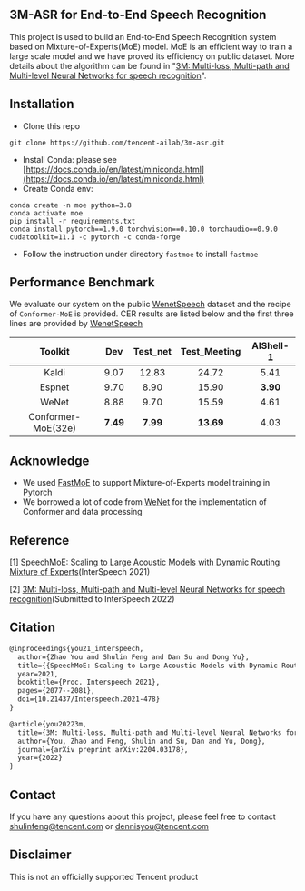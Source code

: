 ## 3M-ASR for End-to-End Speech Recognition

This project is used to build an End-to-End Speech Recognition system based on Mixture-of-Experts(MoE) model.  MoE is an efficient way to train a large scale model and we have proved its efficiency on public dataset. More details about the algorithm can be found in "[3M: Multi-loss, Multi-path and Multi-level Neural Networks for speech recognition](https://arxiv.org/abs/2204.03178)".



## Installation

- Clone this repo

```shell
git clone https://github.com/tencent-ailab/3m-asr.git
```

- Install Conda: please see [https://docs.conda.io/en/latest/miniconda.html](https://docs.conda.io/en/latest/miniconda.html)
- Create Conda env:

```shell
conda create -n moe python=3.8
conda activate moe
pip install -r requirements.txt
conda install pytorch==1.9.0 torchvision==0.10.0 torchaudio==0.9.0 cudatoolkit=11.1 -c pytorch -c conda-forge
```

- Follow the instruction under directory `fastmoe` to install `fastmoe` 



## Performance Benchmark

We evaluate our system on the public [WenetSpeech](https://github.com/wenet-e2e/WenetSpeech) dataset and the recipe of `Conformer-MoE` is provided.  CER results are listed below and the first three lines are provided by [WenetSpeech](https://github.com/wenet-e2e/WenetSpeech)

|      Toolkit       |   Dev    | Test_net | Test_Meeting | AIShell-1 |
| :----------------: | :------: | :------: | :----------: | :-------: |
|       Kaldi        |   9.07   |  12.83   |    24.72     |   5.41    |
|       Espnet       |   9.70   |   8.90   |    15.90     | **3.90**  |
|       WeNet        |   8.88   |   9.70   |    15.59     |   4.61    |
| Conformer-MoE(32e) | **7.49** | **7.99** |  **13.69**   |   4.03    |



## Acknowledge

- We used [FastMoE](https://github.com/laekov/fastmoe) to support Mixture-of-Experts model training in Pytorch
- We borrowed  a lot of code from [WeNet](https://github.com/wenet-e2e/wenet) for the implementation of Conformer and data processing



## Reference

[1] [SpeechMoE: Scaling to Large Acoustic Models with Dynamic Routing Mixture of Experts](https://arxiv.org/abs/2105.03036)(InterSpeech 2021)

[2] [3M: Multi-loss, Multi-path and Multi-level Neural Networks for speech recognition](https://arxiv.org/abs/2204.03178)(Submitted to InterSpeech 2022)



## Citation

```tex
@inproceedings{you21_interspeech,
  author={Zhao You and Shulin Feng and Dan Su and Dong Yu},
  title={{SpeechMoE: Scaling to Large Acoustic Models with Dynamic Routing Mixture of Experts}},
  year=2021,
  booktitle={Proc. Interspeech 2021},
  pages={2077--2081},
  doi={10.21437/Interspeech.2021-478}
}

@article{you20223m,
  title={3M: Multi-loss, Multi-path and Multi-level Neural Networks for speech recognition},
  author={You, Zhao and Feng, Shulin and Su, Dan and Yu, Dong},
  journal={arXiv preprint arXiv:2204.03178},
  year={2022}
}
```

## Contact
If you have any questions about this project, please feel free to contact shulinfeng@tencent.com or dennisyou@tencent.com

## Disclaimer

This is not an officially supported Tencent product

